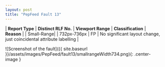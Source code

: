 ```yaml
---
layout: post
title: "PepFeed Fault 13"
---
```

| **Report Type** | **Distinct RLF No.** | **Viewport Range** | **Classification** | **Reason** |
| Small-Range|  | 732px-736px | FP | No significant layout change, just coincidental attribute labelling | 

![Screenshot of the fault]({{ site.baseurl }}/assets/images/PepFeed/fault13/smallrangeWidth734.png){: .center-image }